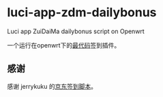 # luci-app-zdm-dailybonus

Luci app ZuiDaiMa dailybonus script on Openwrt

一个运行在openwrt下的[最代码](http://www.zuidaima.com/)签到插件。

## 感谢

感谢 jerrykuku 的[京东签到脚本](https://github.com/jerrykuku/luci-app-jd-dailybonus)。

